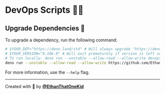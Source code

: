 # DevOps Scripts 👨‍💻

## Upgrade Dependencies 🔼

To upgrade a dependency, run the following command:

```bash
# $YOUR_DEP="https://deno.land/std" # Will always upgrade "https://deno.land/std" by default.
# $YOUR_VERSION="0.106.0" # Will exit prematurely if version is left unspecified.
# To run locally: deno run --unstable --allow-read --allow-write devops/upgrade-dep.ts -y --verbose --dep=$YOUR_DEP --v=$YOUR_VERSION
deno run --unstable --allow-read --allow-write https://github.com/EthanThatOneKid/fart/raw/main/devops/upgrade_dep.ts -y --verbose --dep=$YOUR_DEP --v=$YOUR_VERSION
```

For more information, use the `--help` flag.

---

Created with 💖 by [**@EthanThatOneKid**](https://github.com/EthanThatOneKid/)
